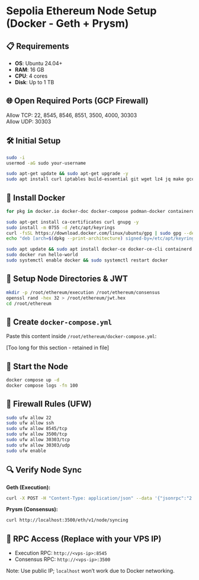 
# Sepolia Ethereum Node Setup (Docker - Geth + Prysm)

## 📋 Requirements

- **OS**: Ubuntu 24.04+
- **RAM**: 16 GB
- **CPU**: 4 cores
- **Disk**: Up to 1 TB

## 🌐 Open Required Ports (GCP Firewall)

Allow TCP: 22, 8545, 8546, 8551, 3500, 4000, 30303  
Allow UDP: 30303

## 🛠️ Initial Setup

```bash
sudo -i
usermod -aG sudo your-username

sudo apt-get update && sudo apt-get upgrade -y
sudo apt install curl iptables build-essential git wget lz4 jq make gcc nano automake autoconf tmux htop nvme-cli libgbm1 pkg-config libssl-dev libleveldb-dev tar clang bsdmainutils ncdu unzip -y
```

## 🐳 Install Docker

```bash
for pkg in docker.io docker-doc docker-compose podman-docker containerd runc; do sudo apt-get remove $pkg; done

sudo apt-get install ca-certificates curl gnupg -y
sudo install -m 0755 -d /etc/apt/keyrings
curl -fsSL https://download.docker.com/linux/ubuntu/gpg | sudo gpg --dearmor -o /etc/apt/keyrings/docker.gpg
echo "deb [arch=$(dpkg --print-architecture) signed-by=/etc/apt/keyrings/docker.gpg] https://download.docker.com/linux/ubuntu $(. /etc/os-release && echo "$VERSION_CODENAME") stable" | sudo tee /etc/apt/sources.list.d/docker.list > /dev/null

sudo apt update && sudo apt install docker-ce docker-ce-cli containerd.io docker-compose-plugin -y
sudo docker run hello-world
sudo systemctl enable docker && sudo systemctl restart docker
```

## 📂 Setup Node Directories & JWT

```bash
mkdir -p /root/ethereum/execution /root/ethereum/consensus
openssl rand -hex 32 > /root/ethereum/jwt.hex
cd /root/ethereum
```

## 🧾 Create `docker-compose.yml`

Paste this content inside `/root/ethereum/docker-compose.yml`:

[Too long for this section - retained in file]

## 🚀 Start the Node

```bash
docker compose up -d
docker compose logs -fn 100
```

## 🔐 Firewall Rules (UFW)

```bash
sudo ufw allow 22
sudo ufw allow ssh
sudo ufw allow 8545/tcp
sudo ufw allow 3500/tcp
sudo ufw allow 30303/tcp
sudo ufw allow 30303/udp
sudo ufw enable
```

## 🔍 Verify Node Sync

**Geth (Execution):**
```bash
curl -X POST -H "Content-Type: application/json" --data '{"jsonrpc":"2.0","method":"eth_syncing","params":[],"id":1}' http://localhost:8545
```

**Prysm (Consensus):**
```bash
curl http://localhost:3500/eth/v1/node/syncing
```

## 🔗 RPC Access (Replace with your VPS IP)

- Execution RPC: `http://<vps-ip>:8545`
- Consensus RPC: `http://<vps-ip>:3500`

Note: Use public IP; `localhost` won’t work due to Docker networking.
